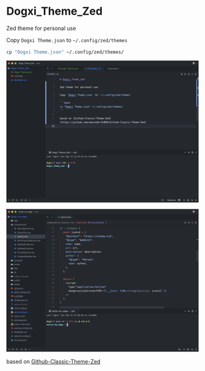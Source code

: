 # Dogxi_Theme_Zed

Zed theme for personal use

Copy `Dogxi Theme.json` to `~/.config/zed/themes`

```bash
cp "Dogxi Theme.json" ~/.config/zed/themes/
```

![demo1](screenshots/demo1.jpg)

![demo2](screenshots/demo2.jpg)

based on [Github-Classic-Theme-Zed](https://github.com/meocoder31099/Github-Classic-Theme-Zed)
